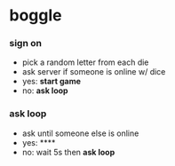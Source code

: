 # boggle
### sign on
- pick a random letter from each die
- ask server if someone is online w/ dice
- yes: **start game**
- no: **ask loop**
### ask loop
- ask until someone else is online
- yes: ****
- no: wait 5s then **ask loop**
